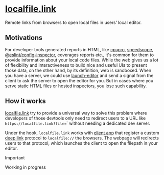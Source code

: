 # [localfile.link](https://localfile.link)

Remote links from browsers to open local files in users' local editor.

## Motivations

For developer tools generated reports in HTML, like [cpupro](https://github.com/lahmatiy/cpupro), [speedscope](https://github.com/jlfwong/speedscope), [@eslint/config-inspector](https://github.com/eslint/config-inspector), coverages reports etc., it's common for them to provide information about your local code files. While the web gives us a lot of flexibility and interactiveness to build nice and useful UIs to present those data, on the other hand, by its definition, web is sandboxed. When you have a server, we could use [launch-editor](https://github.com/yyx990803/launch-editor) and send a signal from the client to ask the server to open the editor for you. But in cases where you serve static HTML files or hosted inspectors, you lose such capability.

## How it works

[localfile.link](https://localfile.link) try to provide a universal way to solve this problem where developers of those devtools only need to redirect users to a URL like `https://localfile.link?file=`<filepath>` without needing a dedicated dev server.

Under the hook, `localfile.link` works with [client app](./client) that register a custom [deep link](https://www.electronjs.org/docs/latest/tutorial/launch-app-from-url-in-another-app) protocol to `localfile://` the browsers. The webpage will redirects users to that protocol, which launches the client to open the filepath in your editor.

> [!IMPORTANT]
> Working in progress
